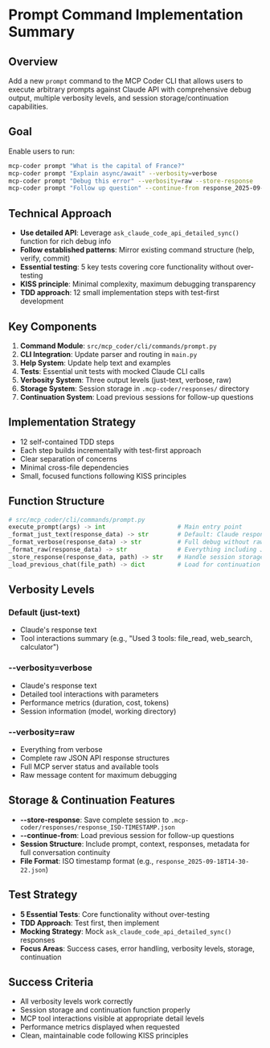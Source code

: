 # Prompt Command Implementation Summary

## Overview
Add a new `prompt` command to the MCP Coder CLI that allows users to execute arbitrary prompts against Claude API with comprehensive debug output, multiple verbosity levels, and session storage/continuation capabilities.

## Goal
Enable users to run:
```bash
mcp-coder prompt "What is the capital of France?"
mcp-coder prompt "Explain async/await" --verbosity=verbose
mcp-coder prompt "Debug this error" --verbosity=raw --store-response
mcp-coder prompt "Follow up question" --continue-from response_2025-09-18T14-30-22.json
```

## Technical Approach
- **Use detailed API**: Leverage `ask_claude_code_api_detailed_sync()` function for rich debug info
- **Follow established patterns**: Mirror existing command structure (help, verify, commit)
- **Essential testing**: 5 key tests covering core functionality without over-testing
- **KISS principle**: Minimal complexity, maximum debugging transparency
- **TDD approach**: 12 small implementation steps with test-first development

## Key Components
1. **Command Module**: `src/mcp_coder/cli/commands/prompt.py`
2. **CLI Integration**: Update parser and routing in `main.py`
3. **Help System**: Update help text and examples
4. **Tests**: Essential unit tests with mocked Claude CLI calls
5. **Verbosity System**: Three output levels (just-text, verbose, raw)
6. **Storage System**: Session storage in `.mcp-coder/responses/` directory
7. **Continuation System**: Load previous sessions for follow-up questions

## Implementation Strategy
- 12 self-contained TDD steps
- Each step builds incrementally with test-first approach
- Clear separation of concerns
- Minimal cross-file dependencies
- Small, focused functions following KISS principles

## Function Structure
```python
# src/mcp_coder/cli/commands/prompt.py
execute_prompt(args) -> int                    # Main entry point
_format_just_text(response_data) -> str        # Default: Claude response + tool summary
_format_verbose(response_data) -> str          # Full debug without raw JSON
_format_raw(response_data) -> str              # Everything including JSON structures
_store_response(response_data, path) -> str    # Handle session storage
_load_previous_chat(file_path) -> dict         # Load for continuation
```

## Verbosity Levels

### Default (just-text)
- Claude's response text
- Tool interactions summary (e.g., "Used 3 tools: file_read, web_search, calculator")

### --verbosity=verbose  
- Claude's response text
- Detailed tool interactions with parameters
- Performance metrics (duration, cost, tokens)
- Session information (model, working directory)

### --verbosity=raw
- Everything from verbose
- Complete raw JSON API response structures
- Full MCP server status and available tools
- Raw message content for maximum debugging

## Storage & Continuation Features
- **--store-response**: Save complete session to `.mcp-coder/responses/response_ISO-TIMESTAMP.json`
- **--continue-from**: Load previous session for follow-up questions
- **Session Structure**: Include prompt, context, responses, metadata for full conversation continuity
- **File Format**: ISO timestamp format (e.g., `response_2025-09-18T14-30-22.json`)

## Test Strategy
- **5 Essential Tests**: Core functionality without over-testing
- **TDD Approach**: Test first, then implement
- **Mocking Strategy**: Mock `ask_claude_code_api_detailed_sync()` responses
- **Focus Areas**: Success cases, error handling, verbosity levels, storage, continuation

## Success Criteria
- All verbosity levels work correctly
- Session storage and continuation function properly
- MCP tool interactions visible at appropriate detail levels
- Performance metrics displayed when requested
- Clean, maintainable code following KISS principles
